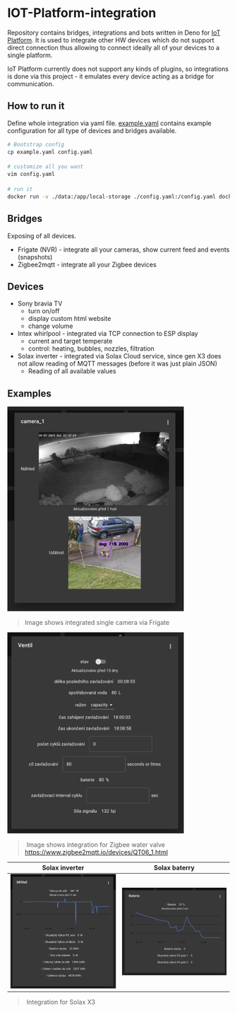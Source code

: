 # IOT-Platform-integration

Repository contains bridges, integrations and bots written in Deno for [IoT Platform](github.com/founek2/IOT-Platform). It is used to integrate other HW devices which do not support direct connection thus allowing to connect ideally all of your devices to a single platform.

IoT Platform currently does not support any kinds of plugins, so integrations is done via this project - it emulates every device acting as a bridge for communication.

## How to run it

Define whole integration via yaml file. [example.yaml](./example.yaml) contains example configuration for all type of devices and bridges available.

```bash
# Bootstrap config
cp example.yaml config.yaml

# customize all you want
vim config.yaml

# run it
docker run -v ./data:/app/local-storage ./config.yaml:/config.yaml docker-registry.iotdomu.cz/iot-platform/integration
```

## Bridges

Exposing of all devices.

- Frigate (NVR) - integrate all your cameras, show current feed and events (snapshots)
- Zigbee2mqtt - integrate all your Zigbee devices

## Devices

- Sony bravia TV
  - turn on/off
  - display custom html website
  - change volume
- Intex whirlpool - integrated via TCP connection to ESP display
  - current and target temperate
  - control: heating, bubbles, nozzles, filtration
- Solax inverter - integrated via Solax Cloud service, since gen X3 does not allow reading of MQTT messages (before it was just plain JSON)
  - Reading of all available values

## Examples

<img src="./_media/screenshots/camera_dialog.png" alt="Dialog" width="400"/>

> Image shows integrated single camera via Frigate

<img src="./_media/screenshots/valve_dialog.png" alt="Zigbee valve" width="400"/>

> Image shows integration for Zigbee water valve <https://www.zigbee2mqtt.io/devices/QT06_1.html>

Solax inverter             |  Solax baterry
:-------------------------:|:-------------------------:
<img src="./_media/screenshots/solax_dialog.png" alt="Solax inverter" width="400"/> |  <img src="./_media/screenshots/solax_baterry_dialog.png" alt="Solax inverter" width="400"/>

> Integration for Solax X3
